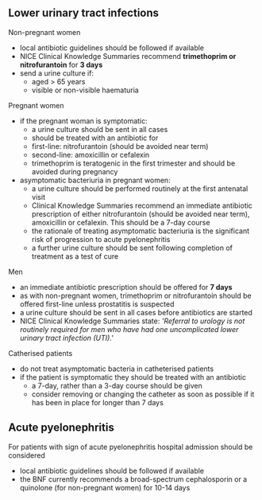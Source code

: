 Lower urinary tract infections
------------------------------

  
Non\-pregnant women  
* local antibiotic guidelines should be followed if available
* NICE Clinical Knowledge Summaries recommend **trimethoprim or nitrofurantoin** for **3 days**
* send a urine culture if:
	+ aged \> 65 years
	+ visible or non\-visible haematuria

  
Pregnant women   
* if the pregnant woman is symptomatic:
	+ a urine culture should be sent in all cases
	+ should be treated with an antibiotic for
	+ first\-line: nitrofurantoin (should be avoided near term)
	+ second\-line: amoxicillin or cefalexin
	+ trimethoprim is teratogenic in the first trimester and should be avoided during pregnancy
* asymptomatic bacteriuria in pregnant women:
	+ a urine culture should be performed routinely at the first antenatal visit
	+ Clinical Knowledge Summaries recommend an immediate antibiotic prescription of either nitrofurantoin (should be avoided near term), amoxicillin or cefalexin. This should be a 7\-day course
	+ the rationale of treating asymptomatic bacteriuria is the significant risk of progression to acute pyelonephritis
	+ a further urine culture should be sent following completion of treatment as a test of cure

  
Men  
* an immediate antibiotic prescription should be offered for **7 days**
* as with non\-pregnant women, trimethoprim or nitrofurantoin should be offered first\-line unless prostatitis is suspected
* a urine culture should be sent in all cases before antibiotics are started
* NICE Clinical Knowledge Summaries state: *'Referral to urology is not routinely required for men who have had one uncomplicated lower urinary tract infection (UTI).'*

  
Catherised patients  
* do not treat asymptomatic bacteria in catheterised patients
* if the patient is symptomatic they should be treated with an antibiotic
	+ a 7\-day, rather than a 3\-day course should be given
	+ consider removing or changing the catheter as soon as possible if it has been in place for longer than 7 days

   
  
Acute pyelonephritis
--------------------

  
For patients with sign of acute pyelonephritis hospital admission should be considered  
* local antibiotic guidelines should be followed if available
* the BNF currently recommends a broad\-spectrum cephalosporin or a quinolone (for non\-pregnant women) for 10\-14 days
